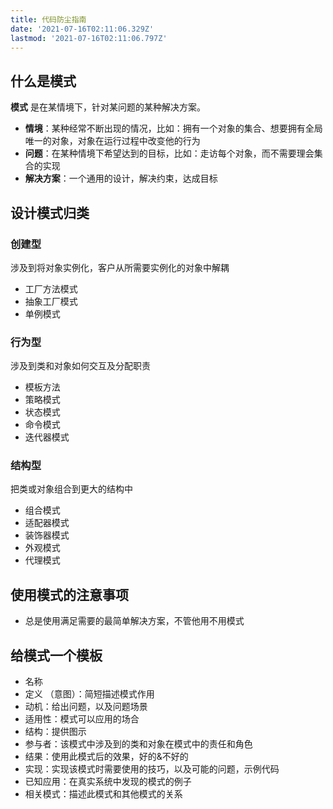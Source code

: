 ```yaml
---
title: 代码防尘指南
date: '2021-07-16T02:11:06.329Z'
lastmod: '2021-07-16T02:11:06.797Z'
---
```


## 什么是模式

**模式** 是在某情境下，针对某问题的某种解决方案。

- **情境**：某种经常不断出现的情况，比如：拥有一个对象的集合、想要拥有全局唯一的对象，对象在运行过程中改变他的行为
- **问题**：在某种情境下希望达到的目标，比如：走访每个对象，而不需要理会集合的实现
- **解决方案**：一个通用的设计，解决约束，达成目标

## 设计模式归类

### 创建型

涉及到将对象实例化，客户从所需要实例化的对象中解耦

- 工厂方法模式
- 抽象工厂模式
- 单例模式

### 行为型

涉及到类和对象如何交互及分配职责

- 模板方法
- 策略模式
- 状态模式
- 命令模式
- 迭代器模式

### 结构型

把类或对象组合到更大的结构中

- 组合模式
- 适配器模式
- 装饰器模式
- 外观模式
- 代理模式

## 使用模式的注意事项

- 总是使用满足需要的最简单解决方案，不管他用不用模式

## 给模式一个模板

- 名称
- 定义 （意图）：简短描述模式作用
- 动机：给出问题，以及问题场景
- 适用性：模式可以应用的场合
- 结构：提供图示
- 参与者：该模式中涉及到的类和对象在模式中的责任和角色
- 结果：使用此模式后的效果，好的&不好的
- 实现：实现该模式时需要使用的技巧，以及可能的问题，示例代码
- 已知应用：在真实系统中发现的模式的例子
- 相关模式：描述此模式和其他模式的关系
